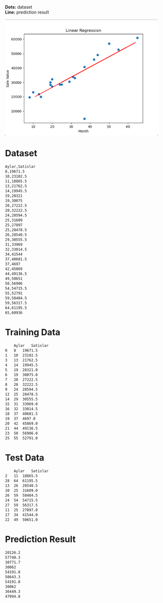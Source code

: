 **Dots:** dataset <br/>
**Line:** prediction result

![Result Image](result-image.png)

# Dataset
    Aylar,Satislar
    8,19671.5
    10,23102.5
    11,18865.5
    13,21762.5
    14,19945.5
    19,28321
    19,30075
    20,27222.5
    20,32222.5
    24,28594.5
    25,31609
    25,27897
    25,28478.5
    26,28540.5
    29,30555.5
    31,33969
    32,33014.5
    34,41544
    37,40681.5
    37,4697
    42,45869
    44,49136.5
    49,50651
    50,56906
    54,54715.5
    55,52791
    59,58484.5
    59,56317.5
    64,61195.5
    65,60936
    
# Training Data
    	Aylar	Satislar
    0	8	19671.5
    1	10	23102.5
    3	13	21762.5
    4	14	19945.5
    5	19	28321.0
    6	19	30075.0
    7	20	27222.5
    8	20	32222.5
    9	24	28594.5
    12	25	28478.5
    14	29	30555.5
    15	31	33969.0
    16	32	33014.5
    18	37	40681.5
    19	37	4697.0
    20	42	45869.0
    21	44	49136.5
    23	50	56906.0
    25	55	52791.0

# Test Data
    	Aylar	Satislar
    2	11	18865.5
    28	64	61195.5
    13	26	28540.5
    10	25	31609.0
    26	59	58484.5
    24	54	54715.5
    27	59	56317.5
    11	25	27897.0
    17	34	41544.0
    22	49	50651.0
    
# Prediction Result
    20126.2
    57740.3
    30771.7
    30062
    54191.8
    50643.3
    54191.8
    30062
    36449.3
    47094.8


